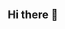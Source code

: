 ## Hi there 👋

<!--
**KareemSawyy/KareemSawyy** is a ✨ _special_ ✨ repository because its `README.md` (this file) appears on your GitHub profile.

- 🌱 I’m currently learning Electrical Engineering
- 📫 How to reach me: linkedin.com/in/kareem-sawyy-26885630a
-->

